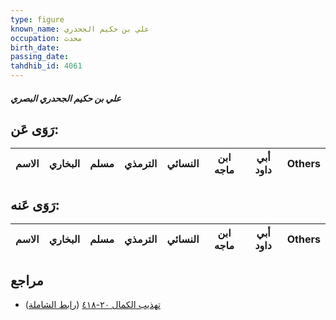 ```yaml
---
type: figure
known_name: علي بن حكيم الجحدري
occupation: محدث
birth_date:
passing_date:
tahdhib_id: 4061
---
```

##### علي بن حكيم الجحدري البصري

## رَوَى عَن:
| الاسم | البخاري | مسلم | الترمذي | النسائي | ابن ماجه | أبي داود | Others |
| ----- | ------- | ---- | ------- | ------- | -------- | -------- | ------ |
## رَوَى عَنه:
| الاسم | البخاري | مسلم | الترمذي | النسائي | ابن ماجه | أبي داود | Others |
| ----- | ------- | ---- | ------- | ------- | -------- | -------- | ------ |
## مراجع
- [تهذيب الكمال ٢٠-٤١٨](obsidian://open?vault=Tahdhib-al-Kamal&file=Figures/٤٠٦١-علي%20بن%20حكيم%20الجحدري%20البصري) ([رابط الشاملة](https://shamela.ws/book/3722/10548))